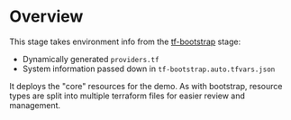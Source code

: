 # Overview
This stage takes environment info from the [tf-bootstrap](../tf-bootstrap/README.md) stage:

- Dynamically generated `providers.tf`
- System information passed down in `tf-bootstrap.auto.tfvars.json`

It deploys the "core" resources for the demo. As with bootstrap, resource types are split into multiple terraform files for easier review and management.